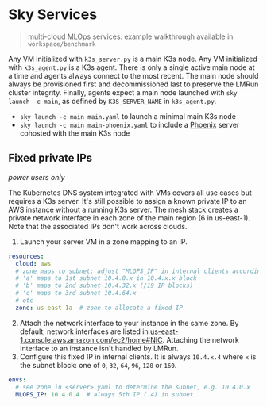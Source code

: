 # Sky Services
> multi-cloud MLOps services: example walkthrough available in `workspace/benchmark`

Any VM initialized with `k3s_server.py` is a main K3s node. Any VM initialized with `k3s_agent.py` is a K3s agent. There is only a single active main node at a time and agents always connect to the most recent. The main node should always be provisioned first and decommissioned last to preserve the LMRun cluster integrity. Finally, agents expect a main node launched with `sky launch -c main`, as defined by `K3S_SERVER_NAME` in `k3s_agent.py`. 

- `sky launch -c main main.yaml` to launch a minimal main K3s node
- `sky launch -c main main-phoenix.yaml` to include a [Phoenix](https://phoenix.arize.com) server cohosted with the main K3s node

## Fixed private IPs
*power users only*

The Kubernetes DNS system integrated with VMs covers all use cases but requires a K3s server. It's still possible to assign a known private IP to an AWS instance without a running K3s server. The mesh stack creates a private network interface in each zone of the main region (6 in us-east-1). Note that the associated IPs don't work across clouds.

1. Launch your server VM in a zone mapping to an IP.
```yaml
resources:
  cloud: aws
  # zone maps to subnet: adjust "MLOPS_IP" in internal clients accordingly
  # 'a' maps to 1st subnet 10.4.0.x in 10.4.x.x block
  # 'b' maps to 2nd subnet 10.4.32.x (/19 IP blocks)
  # 'c' maps to 3rd subnet 10.4.64.x
  # etc
  zone: us-east-1a  # zone to allocate a fixed IP
``` 
2. Attach the network interface to your instance in the same zone. By default, network interfaces are listed in [us-east-1.console.aws.amazon.com/ec2/home#NIC](https://us-east-1.console.aws.amazon.com/ec2/home#NIC). Attaching the network interface to an instance isn't handled by LMRun.
3. Configure this fixed IP in internal clients. It is always `10.4.x.4` where `x` is the subnet block: one of `0`, `32`, `64`, `96`, `128` or `160`.
```yaml
envs:
  # see zone in <server>.yaml to determine the subnet, e.g. 10.4.0.x
  MLOPS_IP: 10.4.0.4  # always 5th IP (.4) in subnet
``` 